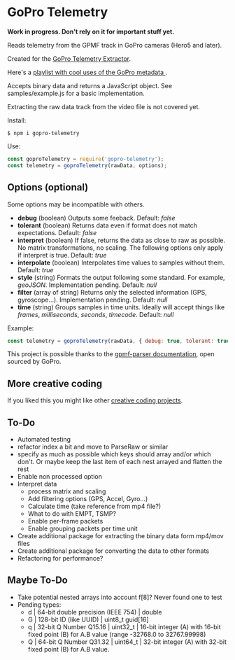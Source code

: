 # GoPro Telemetry

**Work in progress. Don't rely on it for important stuff yet.**

Reads telemetry from the GPMF track in GoPro cameras (Hero5 and later).

Created for the [GoPro Telemetry Extractor](https://tailorandwayne.com/gopro-telemetry-extractor/).

Here's a [playlist with cool uses of the GoPro metadata ](https://www.youtube.com/watch?v=V4eJDQik-so&list=PLgoeWSWqXedK_TbrZXg7L926Kzb-g_CXz).

Accepts binary data and returns a JavaScript object. See samples/example.js for a basic implementation.

Extracting the raw data track from the video file is not covered yet.

Install:

```shell
$ npm i gopro-telemetry
```

Use:

```js
const goproTelemetry = require('gopro-telemetry');
const telemetry = goproTelemetry(rawData, options);
```

## Options (optional)

Some options may be incompatible with others.

- **debug** (boolean) Outputs some feeback. Default: _false_
- **tolerant** (boolean) Returns data even if format does not match expectations. Default: _false_
- **interpret** (boolean) If false, returns the data as close to raw as possible. No matrix transformations, no scaling. The following options only apply if interpret is true. Default: _true_
- **interpolate** (boolean) Interpolates time values to samples without them. Default: _true_
- **style** (string) Formats the output following some standard. For example, _geoJSON_. Implementation pending. Default: _null_
- **filter** (array of string) Returns only the selected information (GPS, gyroscope...). Implementation pending. Default: _null_
- **time** (string) Groups samples in time units. Ideally will accept things like _frames_, _milliseconds_, _seconds_, _timecode_. Default: _null_

Example:

```js
const telemetry = goproTelemetry(rawData, { debug: true, tolerant: true, interpret: false, filter: ['GPS'] });
```

This project is possible thanks to the [gpmf-parser documentation](https://github.com/gopro/gpmf-parser), open sourced by GoPro.

## More creative coding

If you liked this you might like other [creative coding projects](https://tailorandwayne.com/coding-projects/).

## To-Do

- Automated testing
- refactor index a bit and move to ParseRaw or similar
- specify as much as possible which keys should array and/or which don't. Or maybe keep the last item of each nest arrayed and flatten the rest
- Enable non processed option
- Interpret data
  - process matrix and scaling
  - Add filtering options (GPS, Accel, Gyro...)
  - Calculate time (take reference from mp4 file?)
  - What to do with EMPT, TSMP?
  - Enable per-frame packets
  - Enable grouping packets per time unit
- Create additional package for extracting the binary data form mp4/mov files
- Create additional package for converting the data to other formats
- Refactoring for performance?

## Maybe To-Do

- Take potential nested arrays into account f[8]? Never found one to test
- Pending types:
  - d | 64-bit double precision (IEEE 754) | double
  - G | 128-bit ID (like UUID) | uint8_t guid[16]
  - q | 32-bit Q Number Q15.16 | uint32_t | 16-bit integer (A) with 16-bit fixed point (B) for A.B value (range -32768.0 to 32767.99998)
  - Q | 64-bit Q Number Q31.32 | uint64_t | 32-bit integer (A) with 32-bit fixed point (B) for A.B value.
